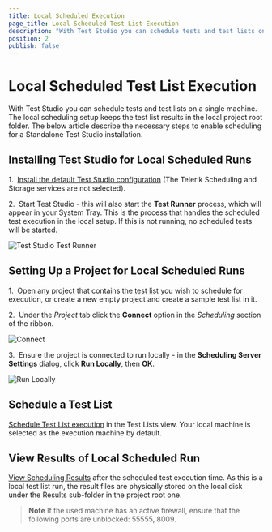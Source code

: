 ```yaml
---
title: Local Scheduled Execution
page_title: Local Scheduled Test List Execution
description: "With Test Studio you can schedule tests and test lists on a single machine. The below article describe the necessary steps to enable scheduling for a Standalone Test Studio installation."
position: 2
publish: false
---
```

# Local Scheduled Test List Execution

With Test Studio you can schedule tests and test lists on a single machine. The local scheduling setup keeps the test list results in the local project root folder. The below article describe the necessary steps to enable scheduling for a Standalone Test Studio installation.

## Installing Test Studio for Local Scheduled Runs

1.&nbsp; <a href="/getting-started/installation/install-procedure" target="_blank">Install the default Test Studio configuration</a> (The Telerik Scheduling and Storage services are not selected).

2.&nbsp; Start Test Studio - this will also start the **Test Runner** process, which will appear in your System Tray. This is the process that handles the scheduled test execution in the local setup. If this is not running, no scheduled tests will be started.

![Test Studio Test Runner][1]

## Setting Up a Project for Local Scheduled Runs

1.&nbsp; Open any project that contains the <a href="/getting-started/test-execution/test-lists-standalone" target="_blank">test list</a> you wish to schedule for execution, or create a new empty project and create a sample test list in it.

2.&nbsp; Under the _Project_ tab click the **Connect** option in the *Scheduling* section of the ribbon.

![Connect][2]

3.&nbsp; Ensure the project is connected to run locally - in the **Scheduling Server Settings** dialog, click **Run Locally**, then **OK**.

![Run Locally][3]

## Schedule a Test List

<a href="/features/scheduling-test-runs/schedule-execution" target="_blank">Schedule Test List execution</a> in the Test Lists view. Your local machine is selected as the execution machine by default.

## View Results of Local Scheduled Run

<a href="/features/scheduling-test-runs/scheduling-results" target="_blank">View Scheduling Results</a> after the scheduled test execution time. As this is a local test list run, the result files are physically stored on the local disk under the Results sub-folder in the project root one.

> **Note** If the used machine has an active firewall, ensure that the following ports are unblocked: 55555, 8009.

[1]: /img/features/scheduling-test-runs/local-run-all-in-one/fig1.png
[2]: /img/features/scheduling-test-runs/local-run-all-in-one/fig2.png
[3]: /img/features/scheduling-test-runs/local-run-all-in-one/fig3.png